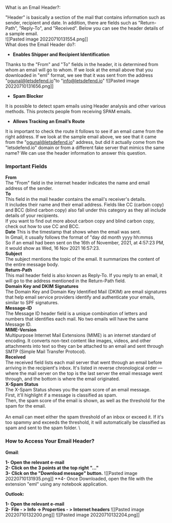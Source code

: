 What is an Email Header?:

"Header" is basically a section of the mail that contains information such as sender, recipient and date. In addition, there are fields such as "Return-Path", "Reply-To", and "Received". Below you can see the header details of a sample email.
\
![[Pasted image 20220710131554.png]]
\
What does the Email Header do?:
- **Enables Shipper and Recipient Identification**

Thanks to the "From" and "To" fields in the header, it is determined from whom an email will go to whom. If we look at the email above that you downloaded in "eml" format, we see that it was sent from the address "ogunal@letsdefend.io"to "info@letsdefend.io"
![[Pasted image 20220710131656.png]]

- **Spam Blocker**  

It is possible to detect spam emails using Header analysis and other various methods. This protects people from receiving SPAM emails.

- **Allows Tracking an Email’s Route**  

It is important to check the route it follows to see if an email came from the right address. If we look at the sample email above, we see that it came from the "ogunal@letsdefend.io" address, but did it actually come from the "letsdefend.io" domain or from a different fake server that mimics the same name? We can use the header information to answer this question.

### Important Fields
**From**  
The "From" field in the internet header indicates the name and email address of the sender.
\
**To**  
This field in the mail header contains the email's receiver's details.
\
It includes their name and their email address. Fields like CC (carbon copy) and BCC (blind carbon copy) also fall under this category as they all include details of your recipients.  
If you want to find out more about carbon copy and blind carbon copy, check out how to use CC and BCC. 
\
**Date**
This is the timestamp that shows when the email was sent.  
In Gmail, it usually follows the format of "day dd month yyyy hh:mmss  
So if an email had been sent on the 16th of November, 2021, at 4:57:23 PM, it would show as Wed, 16 Nov 2021 16:57:23.
\
**Subject**  
The subject mentions the topic of the email. It summarizes the content of the entire message body.
\
**Return-Path**  
This mail header field is also known as Reply-To. If you reply to an email, it will go to the address mentioned in the Return-Path field.
\
**Domain Key and DKIM Signatures**  
The Domain Key and Domain Key Identified Mail (DKIM) are email signatures that help email service providers identify and authenticate your emails, similar to SPF signatures.
\
**Message-ID**  
The Message ID header field is a unique combination of letters and numbers that identifies each mail. No two emails will have the same Message ID.
\
**MIME-Version**  
Multipurpose Internet Mail Extensions (MIME) is an internet standard of encoding. It converts non-text content like images, videos, and other attachments into text so they can be attached to an email and sent through SMTP (Simple Mail Transfer Protocol).
\
**Received**  
The received field lists each mail server that went through an email before arriving in the recipient's inbox. It's listed in reverse chronological order — where the mail server on the top is the last server the email message went through, and the bottom is where the email originated.
\
**X-Spam Status**  
The X-Spam Status shows you the spam score of an email message.  
First, it'll highlight if a message is classified as spam.  
Then, the spam score of the email is shown, as well as the threshold for the spam for the email.  
\
An email can meet either the spam threshold of an inbox or exceed it. If it's too spammy and exceeds the threshold, it will automatically be classified as spam and sent to the spam folder.
\
### How to Access Your Email Header?
**Gmail**:

**1- Open the relevant e-mail**  
**2- Click on the 3 points at the top right "..."**  
**3- Click on the "Download message" button.**
![[Pasted image 20220710131935.png]]
**4- Once Downloaded, open the file with the extension "eml" using any notebook application.

**Outlook:**

**1- Open the relevant e-mail**  
**2- File - > Info -> Properties - > Internet headers**
![[Pasted image 20220710132200.png]]
![[Pasted image 20220710132204.png]]
